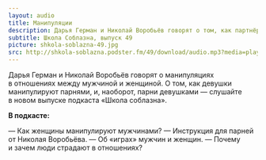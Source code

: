 ```yaml
---
layout: audio
title: Манипуляции
description: Дарья Герман и Николай Воробьёв говорят о том, как партнёры манипулируют друг дургом.
subtitle: Школа Соблазна, выпуск 49
picture: shkola-soblazna-49.jpg
src: http://shkola-soblazna.podster.fm/49/download/audio.mp3?media=player
---
```


Дарья Герман и Николай Воробьёв говорят о манипуляциях в отношениях между мужчиной и женщиной. О том, как девушки манипулируют парнями, и, наоборот, парни девушками — слушайте в новом выпуске подкаста «Школа соблазна». 

**В подкасте:**

— Как женщины манипулируют мужчинами?
— Инструкция для парней от Николая Воробьёва.
— Об «играх» мужчин и женщин.
— Почему и зачем люди страдают в отношениях? 
